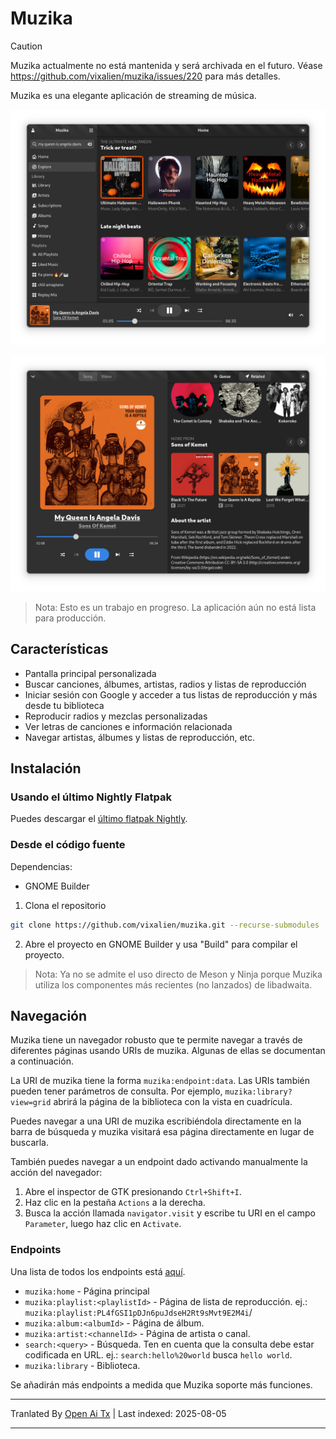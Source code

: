 # Muzika

> [!CAUTION]
> Muzika actualmente no está mantenida y será archivada en el futuro. Véase https://github.com/vixalien/muzika/issues/220 para más detalles.

Muzika es una elegante aplicación de streaming de música.

![Página principal de Muzika](https://raw.githubusercontent.com/vixalien/muzika/main/data/resources/screenshots/home.png)

![Muzika reproduciendo "My Queen is Angela Davis"](https://raw.githubusercontent.com/vixalien/muzika/main/data/resources/screenshots/playing.png)

> Nota: Esto es un trabajo en progreso. La aplicación aún no está lista para producción.

## Características

- Pantalla principal personalizada
- Buscar canciones, álbumes, artistas, radios y listas de reproducción
- Iniciar sesión con Google y acceder a tus listas de reproducción y más desde tu biblioteca
- Reproducir radios y mezclas personalizadas
- Ver letras de canciones e información relacionada
- Navegar artistas, álbumes y listas de reproducción, etc.

## Instalación

### Usando el último Nightly Flatpak

Puedes descargar el [último flatpak Nightly](https://vixalien.github.io/muzika/muzika.flatpakref).

### Desde el código fuente

Dependencias:

- GNOME Builder

1. Clona el repositorio

```bash
git clone https://github.com/vixalien/muzika.git --recurse-submodules
```
2. Abre el proyecto en GNOME Builder y usa "Build" para compilar el proyecto.

> Nota: Ya no se admite el uso directo de Meson y Ninja porque Muzika
> utiliza los componentes más recientes (no lanzados) de libadwaita.

## Navegación

Muzika tiene un navegador robusto que te permite navegar a través de diferentes
páginas usando URIs de muzika. Algunas de ellas se documentan a continuación.

La URI de muzika tiene la forma `muzika:endpoint:data`. Las URIs también pueden tener parámetros
de consulta. Por ejemplo, `muzika:library?view=grid` abrirá la página de la biblioteca
con la vista en cuadrícula.

Puedes navegar a una URI de muzika escribiéndola directamente en la barra de búsqueda y
muzika visitará esa página directamente en lugar de buscarla.

También puedes navegar a un endpoint dado activando manualmente la acción del navegador:

1. Abre el inspector de GTK presionando `Ctrl+Shift+I`.
2. Haz clic en la pestaña `Actions` a la derecha.
3. Busca la acción llamada `navigator.visit` y escribe tu URI en el campo
   `Parameter`, luego haz clic en `Activate`.

### Endpoints

Una lista de todos los endpoints está [aquí](https://raw.githubusercontent.com/vixalien/muzika/main/src/pages.ts).

- `muzika:home` - Página principal
- `muzika:playlist:<playlistId>` - Página de lista de reproducción. ej.:
  `muzika:playlist:PL4fGSI1pDJn6puJdseH2Rt9sMvt9E2M4i`/
- `muzika:album:<albumId>` - Página de álbum.
- `muzika:artist:<channelId>` - Página de artista o canal.
- `search:<query>` - Búsqueda. Ten en cuenta que la consulta debe estar codificada en URL. ej.:
  `search:hello%20world` busca `hello world`.
- `muzika:library` - Biblioteca.

Se añadirán más endpoints a medida que Muzika soporte más funciones.





---


Tranlated By [Open Ai Tx](https://github.com/OpenAiTx/OpenAiTx) | Last indexed: 2025-08-05


---